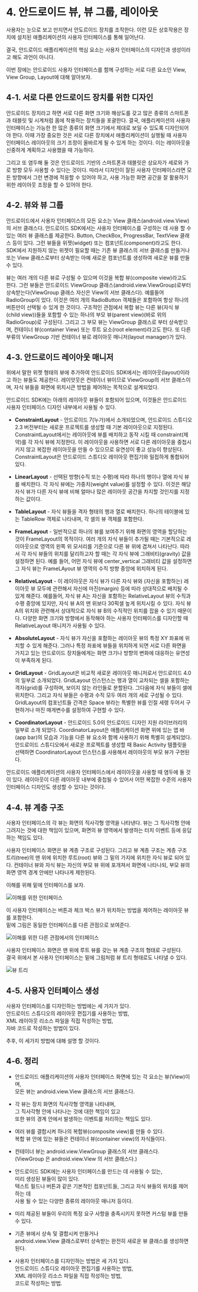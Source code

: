 # 4. 안드로이드 뷰, 뷰 그룹, 레이아웃

사용자는 눈으로 보고 만지면서 안도르이드 장치를 조작한다. 이런 모든 상호작용은 장치에 설치된 애플리케이션의 사용자 인터페이스를 통해 일어난다.  

결국, 안드로이드 애플리케이션의 핵심 요소는 사용자 인터페이스의 디자인과 생성이라고 해도 과언이 아니다.

이번 장에는 안드로이드 사용자 인터페이스를 함께 구성하는 서로 다른 요소인 View, View Group, Layout에 대해 알아보자.

## 4-1. 서로 다른 안드로이드 장치를 위한 디자인

안드로이드 장치라고 하면 서로 다른 화면 크기와 해상도를 갖고 많은 종류의 스마트폰과 태블릿 및 시계처럼 몸에 착용하는 장치들을 포괄한다. 결국, 애플리케이션의 사용자 인터페이스는 가능한 한 많은 종류의 화면 크기에서 제대로 보일 수 있도록 디자인되어야 한다. 이때 가장 중요한 것은 서로 다른 장치에서 애플리케이션이 실행될 때 사용자 인터페이스 레이아웃의 크기 조정이 올바르게 될 수 있게 하는 것이다. 이는 레이아웃을 신중하게 계획하고 사용했을 때 가능하다.

그리고 또 염두해 둘 것은 안드로이드 기반의 스마트폰과 태블릿은 상요자가 세로와 가로 방향 모두 사용할 수 있다는 것이다. 따라서 디자인이 잘된 사용자 인터페이스라면 모든 방향에서 그런 변경에 적응할 수 있어야 하고, 사용 가능한 화면 공간을 잘 활용하기 위한 레이아웃 조정을 할 수 있어야 한다.

## 4-2. 뷰와 뷰 그룹

안드로이드에서 사용자 인터페이스의 모든 요소는 View 클래스(android.view.View)의 서브 클래스다. 안드로이드 SDK에서는 사용자 인터페이스를 구성하는 데 사용 할 수 있는 여러 뷰 클래스를 제공한다. Button, CheckBox, ProgressBar, TextView 클래스 등이 있다. 그런 뷰들을 위젯(widget) 또는 컴포넌트(component)라고도 한다. SDK에서 지원하지 않는 위젯이 필요할 때는 기존 뷰 클래스의 서브 클래스를 만들거나 또는 View 클래스로부터 상속받는 아예 새로운 컴포넌트를 생성하여 새로운 뷰를 만들 수 있다.

뷰는 여러 개의 다른 뷰로 구성될 수 있으며 이것을 복합 뷰(composite view)라고도 한다. 그런 뷰들은 안드로이드 ViewGroup 클래스(android.view.ViewGroup)로부터 상속받는다(ViewGroup 클래스 자신은 View의 서브 클래스다). 예를들어 RadioGroup이 있다. 이것은 여러 개의 RadioButton 객체들은 포함하여 항상 하나의 버튼만이 선택될 수 있게 한 것이다. 구조적인 관점에서 복합 뷰는 다른 뷰(자식 뷰(child view))들을 포함할 수 있는 하나의 부모 뷰(parent view)(바로 위의 RadioGroup)로 구성된다. 그리고 그 부모 뷰는 ViewGroup 클래스로 부터 상속받으며, 컨테이너 뷰(container View) 또는 루트 요소(root element)라고도 한다. 또 다른 부류의 ViewGroup 기반 컨테이너 뷰로 레이아웃 매니저(layout manager)가 있다.

## 4-3. 안드로이드 레이아웃 매니저

위에서 말한 위젯 형태의 뷰에 추가하여 안드로이드 SDK에서는 레이아웃(layout)이라고 하는 뷰들도 제공한다. 레이앗웃은 컨테이너 뷰이므로 ViewGroup의 서브 클래스이며, 자식 뷰들을 화면에 위치시큰 방법을 제어하는 목적으로 설계되었다.

안드로이드 SDK에는 아래의 레이아웃 뷰들이 포함되어 있으며, 이것들은 안드로이드 사용자 인터페이스 디자인 내부에서 사용될 수 있다.

- **ConstraintLayout** - 안드로이드 7(누가)에서 소개되었으며, 안드로이드 스튜디오 2.3 버전부터는 새로운 프로젝트를 생성할 때 기본 레이아웃으로 지정된다. ConstraintLayout에서는 레이아웃에 뷰를 배치하고 동작 시킬 때 constraint(제약)를 각 자식 뷰에 지정한다. 이 레이아웃을 사용하면 서로 다른 레이아웃을 중첩시키지 않고 복잡한 레이아웃을 만들 수 있으므로 유연성이 좋고 성능이 향상된다. ConstraintLayout은 안드로이드 스튜디오 레이아웃 편집기와 밀접하게 통합되어 있다.

- **LinearLayout** - 선택된 방향(수직 또는 수평)에 따라 하나의 행이나 열에 자식 뷰를 배치한다. 각 자식 뷰에는 가중치(weight value)를 설정할 수 있다. 이것은 해당 자식 뷰가 다른 자식 뷰에 비해 얼마나 많은 레이아웃 공간을 차지할 것인지를 지정하는 값이다.

- **TableLayout** - 자식 뷰들을 격자 형태의 행과 열로 배치한다. 하나의 테이블에 있는 TableRow 객체로 나타내며, 각 셀의 뷰 객체를 포함한다.

- **FrameLayout** - 일반적으로 하나의 뷰를 보여주기 위해 화면의 영역을 할당하는 것이 FrameLayout의 목적이다. 여러 개의 자식 뷰들이 추가될 때는 기본적으로 레이아웃으로 영역의 왼쪽 위 모서리를 기준으로 다른 뷰 위에 겹쳐서 나타난다. 따라서 각 자식 뷰들의 위치를 달리하고자 할 때는 각 자식 뷰에 그래비티(gravity) 값을 설정하면 된다. 예를 들어, 어떤 자식 뷰에 center_vertical 그래비티 값을 설정하면 그 자식 뷰는 FrameLAyout 뷰 영역의 수직 방향 중앙에 위치하게 된다.

- **RelativeLayout** - 이 레이아웃은 자식 뷰가 다른 자식 뷰와 (자신을 포함하는) 레이아웃 뷰 모두에 관련해서 자신에 마진(margin) 등에 따라 상대적으로 배치될 수 있게 해준다. 예를들어, 자식 뷰 A는 자신을 포함하는 RelativeLayout 뷰의 수직과 수평 중앙에 있지만, 자식 뷰 A의 맨 위보다 30픽셀 높게 위치시킬 수 있다. 자식 뷰 A의 위치와 관련해서 상대적으로 자식 뷰 B의 수직적인 위치를 잡을 수 있기 때문이다. 다양한 화면 크기와 방향에서 동작해야 하는 사용자 인터페이스를 디자인할 때 RelativeLayout 매니저가 사용될 수 있다.

- **AbsoluteLayout** - 자식 뷰가 자신을 포함하는 레이아웃 뷰의 특정 XY 좌표에 위치할 수 있게 해준다. 그러나 특정 좌표에 뷰들을 위치하게 되면 서로 다른 화면을 가지고 있는 안드로이드 장치들에게는 화면 크기나 방향의 변화에 대응하는 유연성이 부족하게 된다.

- **GridLayout** - GridLayout은 비교적 새로운 레이아웃 매니저로서 안드로이드 4.0의 일부로 소개되었다. GridLayout 인스턴스는 행과 열이 교차되는 셀을 포함하는 격자(grid)를 구성하며, 보이지 않는 라인들로 분할된다. 그다음에 자식 뷰들이 셀에 위치한다. 그리고 자식 뷰들은 수평과 수직 모두 여러 개의 세로 구성될 수 있다. GridLayout의 컴포넌트들 간격은 Space 뷰라는 특별한 뷰를 인절 세렝 두어서 구현하거나 마진 매게변수를 설정하여 구현할 수 있다.

- **CoordinatorLayout** - 안드로이드 5.0의 안드로이드 디자인 지원 라이브러리의 일부로 소개 되었다. CoordinatorLayout은 애플리케이션 화면 위에 있는 앱 바(app bar)의 모습과 기능을 다른 뷰 요소와 함께 사용하기 위해 특별히 설계되었다. 안드로이드 스튜디오에서 새로운 프로젝트를 생성할 때 Basic Activity 템플릿을 선택하면 CoordinatorLayout 인스턴스를 사용해서 레이아웃의 부모 뷰가 구현된다.

안드로이드 애플리케이션의 사용자 인터페이스에서 레이아웃을 사용할 때 염두에 둘 것이 있다. 레이아웃이 다른 레이아웃 내부에 중첩될 수 있어서 어떤 복잡한 수준의 사용자 인터페이스 디자인도 생성할 수 있다는 것이다.

## 4-4. 뷰 계층 구조

사용자 인터페이스의 각 뷰는 화면의 직사각형 영역을 나타낸다. 뷰는 그 직사각형 안에 그려지는 것에 대한 책임이 있으며, 화면의 뷰 영역에서 발생하는 터치 이벤트 등에 응답하는 책임도 있다.

사용자 인터페이스 화면은 뷰 계층 구조로 구성된다. 그리고 뷰 계층 구조는 계층 구조 트리(tree)의 맨 위에 위치한 루트(root) 뷰와 그 밑의 가지에 위치한 자식 뷰로 되어 있다. 컨테이너 뷰와 자식 뷰는 자신의 부모 뷰 위에 포개져서 화면에 나타나되, 부모 뷰의 화면 영역 경계 안에만 나타나게 제한된다.  

이해를 위해 밑에 인터페이스를 보자.  

![이해를 위한 인터페이스](image/Interface.PNG "이해를 위한 인터페이스")

이 사용자 인터페이스는 버튼과 체크 박스 뷰가 위치하는 방법을 제어하는 레이아웃 뷰를 포함한다.  
밑에 그림은 동일한 인터페이스를 다른 관점으로 보여준다.

![이해를 위한 다른 관점에서의 인터페이스](image/OtherInterface.PNG "이해를 위한 다른 관점에서의 인터페이스")

사용자 인터페이스 화면은 맨 위에 루트 뷰를 갖는 뷰 계층 구조의 형태로 구성된다.  
결국 위에서 본 사용자 인터페이스는 밑에 그림처럼 뷰 트리 형태로도 나타낼 수 있다.

![뷰 트리](image/ViewTree.PNG "뷰 트리")

## 4-5. 사용자 인터페이스 생성

사용자 인터페이스를 디자인하는 방법에는 세 가지가 있다.  
안드로이드 스튜디오의 레이아웃 편집기를 사용하는 방법,  
XML 레이아웃 리소스 파일을 직접 작성하는 방법,  
자바 코드로 작성하는 방법이 있다.  

추후, 이 세가지 방법에 대해 설명 할 것이다.

## 4-6. 정리

* 안드로이드 애플리케이션의 사용자 인터페이스 화면에 있는 각 요소는 뷰(View)이며,  
  모든 뷰는 android.view.View 클래스의 서브 클래스다.  

* 각 뷰는 장치 화면의 직사각형 영역을 나타내며,  
  그 직사각형 안에 나타나는 것에 대한 책임이 있고  
  또한 뷰의 경계 안에서 발생하는 이벤트를 처리하는 책임도 있다.  

* 여러 뷰를 결합시켜 하나의 복합뷰(composite view)를 만들 수 있다.  
  복합 뷰 안에 있는 뷰들은 컨테이너 뷰(container view)의 자식들이다.

* 컨테이너 뷰는 android.view.ViewGroup 클래스의 서브 클래스다.  
  (ViewGroup 은 android.view.View 의 서브 클래스다.)

* 안드로이드 SDK에는 사용자 인터페이스를 만드는 데 사용될 수 있는,  
  미리 생성된 뷰들이 많이 있다.  
  텍스트 필드나 버튼과 같은 기본적인 컴포넌트들,  그리고 자식 뷰들의 위치를 제어하는 데  
  사용 될 수 있는 다양한 종류의 레이아웃 매니저 등이다.

* 미리 제공된 뷰들이 우리의 특정 요구 사항을 충족시키지 못하면 커스텀 뷰를 만들 수 있다.

* 기존 뷰에서 상속 및 결합시켜 만들거나  
  android.view.View 클래스로부터 상속받는 완전히 새로운 뷰 클래스를 생성하면 된다.

* 사용자 인터페이스를 디자인하는 방법은 세 가지 있다.  
  안드로이드 스튜디오 레이아웃 편집기를 사용하는 방법,  
  XML 레이아웃 리소스 파일을 직접 작성하는 방법,  
  코드로 작성하는 방법.